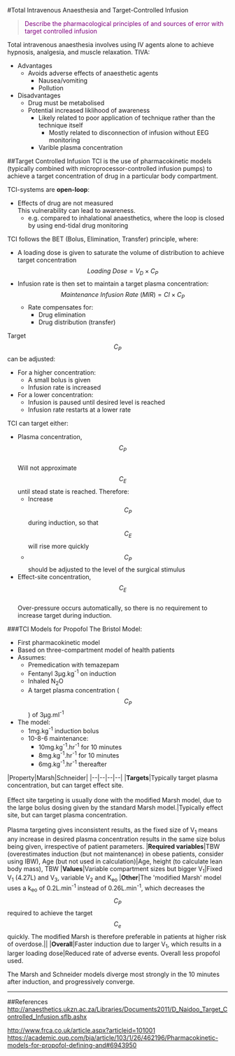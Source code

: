 #Total Intravenous Anaesthesia and Target-Controlled Infusion
> <p style="color:purple";>Describe the pharmacological principles of and sources of error with target controlled infusion</p>

Total intravenous anaesthesia involves using IV agents alone to achieve hypnosis, analgesia, and muscle relaxation. TIVA:
* Advantages
    * Avoids adverse effects of anaesthetic agents
        * Nausea/vomiting
        * Pollution
* Disadvantages
    * Drug must be metabolised
    * Potential increased liklihood of awareness
        * Likely related to poor application of technique rather than the technique itself
            * Mostly related to disconnection of infusion without EEG monitoring
        * Varible plasma concentration


##Target Controlled Infusion
TCI is the use of pharmacokinetic models (typically combined with microprocessor-controlled infusion pumps) to achieve a target concentration of drug in a particular body compartment.

TCI-systems are **open-loop**:
* Effects of drug are not measured  
This vulnerability can lead to awareness.  
    * e.g. compared to inhalational anaesthetics, where the loop is closed by using end-tidal drug monitoring

TCI follows the BET (Bolus, Elimination, Transfer) principle, where:
* A loading dose is given to saturate the volume of distribution to achieve target concentration  
$$Loading \ Dose = V_D \times C_P$$
* Infusion rate is then set to maintain a target plasma concentration:  
$$Maintenance \ Infusion \ Rate \ (MIR) = Cl \times C_P$$
    * Rate compensates for:
        * Drug elimination
        * Drug distribution (transfer)

Target $$C_P$$ can be adjusted:
* For a higher concentration:
    * A small bolus is given
    * Infusion rate is increased
* For a lower concentration:
    * Infusion is paused until desired level is reached
    * Infusion rate restarts at a lower rate

TCI can target either:
* Plasma concentration, $$C_P$$  
Will not approximate $$C_E$$ until stead state is reached. Therefore:
    * Increase $$C_P$$ during induction, so that $$C_E$$ will rise more quickly
    * $$C_P$$ should be adjusted to the level of the surgical stimulus
* Effect-site concentration, $$C_E$$  
Over-pressure occurs automatically, so there is no requirement to increase target during induction.


###TCI Models for Propofol
The Bristol Model:
* First pharmacokinetic model
* Based on three-compartment model of health patients
* Assumes:
    * Premedication with temazepam
    * Fentanyl 3μg.kg<sup>-1</sup> on induction
    * Inhaled N<sub>2</sub>O
    * A target plasma concentration ($$C_P$$) of 3μg.ml<sup>-1</sup>
* The model:
    * 1mg.kg<sup>-1</sup> induction bolus
    * 10-8-6 maintenance:
        * 10mg.kg<sup>-1</sup>.hr<sup>-1</sup> for 10 minutes
        * 8mg.kg<sup>-1</sup>.hr<sup>-1</sup> for 10 minutes
        * 6mg.kg<sup>-1</sup>.hr<sup>-1</sup> thereafter

|Property|Marsh|Schneider|
|--|--|--|--|
|**Targets**|Typically target plasma concentration, but can target effect site. <br><br>Effect site targeting is usually done with the modified Marsh model, due to the large bolus dosing given by the standard Marsh model.|Typically effect site, but can target plasma concentration. <br><br>Plasma targeting gives inconsistent results, as the fixed size of V<sub>1</sub> means any increase in desired plasma concentration results in the same size bolus being given, irrespective of patient parameters.
|**Required variables**|TBW (overestimates induction (but not maintenance) in obese patients, consider using IBW), Age (but not used in calculation)|Age, height (to calculate lean body mass), TBW 
|**Values**|Variable compartment sizes but bigger V<sub>1</sub>|Fixed V<sub>1</sub> (4.27L) and V<sub>3</sub>, variable V<sub>2</sub> and K<sub>eo</sub>
|**Other**|The 'modified Marsh' model uses a k<sub>eo</sub> of 0.2L.min<sup>-1</sup> instead of 0.26L.min<sup>-1</sup>, which decreases the $$C_P$$ required to achieve the target $$C_e$$ quickly. The modified Marsh is therefore preferable in patients at higher risk of overdose.||
|**Overall**|Faster induction due to larger V<sub>1</sub>, which results in a larger loading dose|Reduced rate of adverse events. Overall less propofol used.

The Marsh and Schneider models diverge most strongly in the 10 minutes after induction, and progressively converge.

        

---

##References
http://anaesthetics.ukzn.ac.za/Libraries/Documents2011/D_Naidoo_Target_Controlled_Infusion.sflb.ashx

http://www.frca.co.uk/article.aspx?articleid=101001
https://academic.oup.com/bja/article/103/1/26/462196/Pharmacokinetic-models-for-propofol-defining-and#6943950